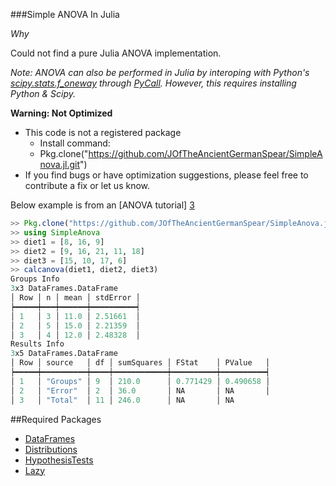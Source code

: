 ###Simple ANOVA In Julia

_Why_

Could not find a pure Julia ANOVA implementation.

_Note: ANOVA can also be performed in Julia by interoping with Python's [scipy.stats.f\_oneway][2] through [PyCall][1]. However, this requires installing Python & Scipy._


__Warning: Not Optimized__

* This code is not a registered package
  * Install command: 
  * Pkg.clone("https://github.com/JOfTheAncientGermanSpear/SimpleAnova.jl.git")
* If you find bugs or have optimization suggestions, please feel free to contribute a fix or let us know.


Below example is from an [ANOVA tutorial] [3]

```julia
>> Pkg.clone("https://github.com/JOfTheAncientGermanSpear/SimpleAnova.jl.git")
>> using SimpleAnova
>> diet1 = [8, 16, 9]
>> diet2 = [9, 16, 21, 11, 18]
>> diet3 = [15, 10, 17, 6]
>> calcanova(diet1, diet2, diet3) 
Groups Info
3x3 DataFrames.DataFrame
│ Row │ n │ mean │ stdError │
┝━━━━━┿━━━┿━━━━━━┿━━━━━━━━━━┥
│ 1   │ 3 │ 11.0 │ 2.51661  │
│ 2   │ 5 │ 15.0 │ 2.21359  │
│ 3   │ 4 │ 12.0 │ 2.48328  │
Results Info
3x5 DataFrames.DataFrame
│ Row │ source   │ df │ sumSquares │ FStat    │ PValue   │
┝━━━━━┿━━━━━━━━━━┿━━━━┿━━━━━━━━━━━━┿━━━━━━━━━━┿━━━━━━━━━━┥
│ 1   │ "Groups" │ 9  │ 210.0      │ 0.771429 │ 0.490658 │
│ 2   │ "Error"  │ 2  │ 36.0       │ NA       │ NA       │
│ 3   │ "Total"  │ 11 │ 246.0      │ NA       │ NA

```


##Required Packages

* [DataFrames][4]
* [Distributions][5]
* [HypothesisTests][6]
* [Lazy][7]


[1]: https://github.com/stevengj/PyCall.jl
[2]: http://docs.scipy.org/doc/scipy/reference/generated/scipy.stats.f_oneway.html
[3]: http://people.stat.sc.edu/hendrixl/stat205/Lecture%20Notes/ANOVA%20S12.pdf
[4]: https://github.com/JuliaStats/DataFrames.jl
[5]: https://github.com/JuliaStats/Distributions.jl
[6]: https://github.com/JuliaStats/HypothesisTests.jl
[7]: https://github.com/MikeInnes/Lazy.jl
